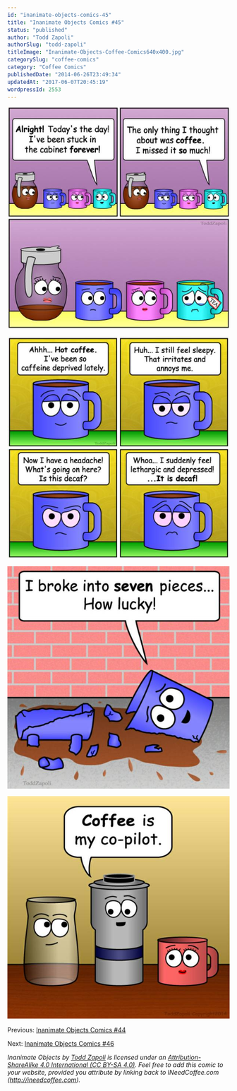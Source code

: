 ```yaml
---
id: "inanimate-objects-comics-45"
title: "Inanimate Objects Comics #45"
status: "published"
author: "Todd Zapoli"
authorSlug: "todd-zapoli"
titleImage: "Inanimate-Objects-Coffee-Comics640x400.jpg"
categorySlug: "coffee-comics"
category: "Coffee Comics"
publishedDate: "2014-06-26T23:49:34"
updatedAt: "2017-06-07T20:45:19"
wordpressId: 2553
---
```


![today is the day](201415-todays-the-day.jpg)

![is it decaf](201416-is-it-decaf.jpg)

![seven pieces](201417-seven-pieces.jpg)

![Co-pilot](201413Coffee-is-My-Co-pilot.jpg)

Previous: [Inanimate Objects Comics #44](/inanimate-objects-comics-44/)

Next: [Inanimate Objects Comics #46](/inanimate-objects-comics-46/)

*Inanimate Objects by [Todd Zapoli](/) is licensed under an [Attribution-ShareAlike 4.0 International (CC BY-SA 4.0)](https://creativecommons.org/licenses/by-sa/4.0/). Feel free to add this comic to your website, provided you attribute by linking back to INeedCoffee.com (http://ineedcoffee.com).*
